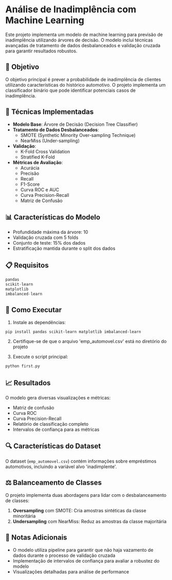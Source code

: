 # Análise de Inadimplência com Machine Learning

Este projeto implementa um modelo de machine learning para previsão de inadimplência utilizando árvores de decisão. O modelo inclui técnicas avançadas de tratamento de dados desbalanceados e validação cruzada para garantir resultados robustos.

## 🎯 Objetivo

O objetivo principal é prever a probabilidade de inadimplência de clientes utilizando características do histórico automotivo. O projeto implementa um classificador binário que pode identificar potenciais casos de inadimplência.

## 🔧 Técnicas Implementadas

- **Modelo Base**: Árvore de Decisão (Decision Tree Classifier)
- **Tratamento de Dados Desbalanceados**:
  - SMOTE (Synthetic Minority Over-sampling Technique)
  - NearMiss (Under-sampling)
- **Validação**: 
  - K-Fold Cross Validation
  - Stratified K-Fold
- **Métricas de Avaliação**:
  - Acurácia
  - Precisão
  - Recall
  - F1-Score
  - Curva ROC e AUC
  - Curva Precision-Recall
  - Matriz de Confusão

## 📊 Características do Modelo

- Profundidade máxima da árvore: 10
- Validação cruzada com 5 folds
- Conjunto de teste: 15% dos dados
- Estratificação mantida durante o split dos dados

## 📋 Requisitos

```python
pandas
scikit-learn
matplotlib
imbalanced-learn
```

## 🚀 Como Executar

1. Instale as dependências:
```bash
pip install pandas scikit-learn matplotlib imbalanced-learn
```

2. Certifique-se de que o arquivo 'emp_automovel.csv' está no diretório do projeto

3. Execute o script principal:
```bash
python first.py
```

## 📈 Resultados

O modelo gera diversas visualizações e métricas:
- Matriz de confusão
- Curva ROC
- Curva Precision-Recall
- Relatório de classificação completo
- Intervalos de confiança para as métricas

## 🔍 Características do Dataset

O dataset (`emp_automovel.csv`) contém informações sobre empréstimos automotivos, incluindo a variável alvo 'inadimplente'.

## ⚖️ Balanceamento de Classes

O projeto implementa duas abordagens para lidar com o desbalanceamento de classes:
1. **Oversampling** com SMOTE: Cria amostras sintéticas da classe minoritária
2. **Undersampling** com NearMiss: Reduz as amostras da classe majoritária

## 📝 Notas Adicionais

- O modelo utiliza pipeline para garantir que não haja vazamento de dados durante o processo de validação cruzada
- Implementação de intervalos de confiança para avaliar a robustez do modelo
- Visualizações detalhadas para análise de performance